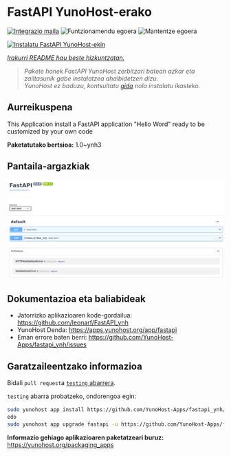 <!--
Ohart ongi: README hau automatikoki sortu da <https://github.com/YunoHost/apps/tree/master/tools/readme_generator>ri esker
EZ editatu eskuz.
-->

# FastAPI YunoHost-erako

[![Integrazio maila](https://dash.yunohost.org/integration/fastapi.svg)](https://ci-apps.yunohost.org/ci/apps/fastapi/) ![Funtzionamendu egoera](https://ci-apps.yunohost.org/ci/badges/fastapi.status.svg) ![Mantentze egoera](https://ci-apps.yunohost.org/ci/badges/fastapi.maintain.svg)

[![Instalatu FastAPI YunoHost-ekin](https://install-app.yunohost.org/install-with-yunohost.svg)](https://install-app.yunohost.org/?app=fastapi)

*[Irakurri README hau beste hizkuntzatan.](./ALL_README.md)*

> *Pakete honek FastAPI YunoHost zerbitzari batean azkar eta zailtasunik gabe instalatzea ahalbidetzen dizu.*  
> *YunoHost ez baduzu, kontsultatu [gida](https://yunohost.org/install) nola instalatu ikasteko.*

## Aurreikuspena

This Application install a FastAPI application "Hello Word" ready to be customized by your own code

**Paketatutako bertsioa:** 1.0~ynh3

## Pantaila-argazkiak

![FastAPI(r)en pantaila-argazkia](./doc/screenshots/screenshot.png)

## Dokumentazioa eta baliabideak

- Jatorrizko aplikazioaren kode-gordailua: <https://github.com/leonarf/FastAPI_ynh>
- YunoHost Denda: <https://apps.yunohost.org/app/fastapi>
- Eman errore baten berri: <https://github.com/YunoHost-Apps/fastapi_ynh/issues>

## Garatzaileentzako informazioa

Bidali `pull request`a [`testing` abarrera](https://github.com/YunoHost-Apps/fastapi_ynh/tree/testing).

`testing` abarra probatzeko, ondorengoa egin:

```bash
sudo yunohost app install https://github.com/YunoHost-Apps/fastapi_ynh/tree/testing --debug
edo
sudo yunohost app upgrade fastapi -u https://github.com/YunoHost-Apps/fastapi_ynh/tree/testing --debug
```

**Informazio gehiago aplikazioaren paketatzeari buruz:** <https://yunohost.org/packaging_apps>
